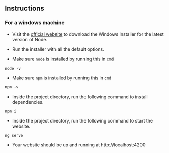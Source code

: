 ## Instructions

### For a windows machine

- Visit the [official website](https://nodejs.org/en/download/) to download the Windows Installer for the latest version of Node.

- Run the installer with all the default options.

- Make sure `node` is installed by running this in `cmd`

```shell
node -v
```

- Make sure `npm` is installed by running this in `cmd`

```shell
npm -v
```



- Inside the project directory, run the following command to install dependencies.

```shell
npm i
```

- Inside the project directory, run the following command to start the website.

```shell
ng serve
```

- Your website should be up and running at http://localhost:4200
